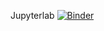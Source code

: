 Jupyterlab [![Binder](https://mybinder.org/badge_logo.svg)](https://mybinder.org/v2/gh/davidfastovich/Python-Jupyter-Tutorial/main?urlpath=lab)
